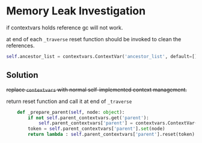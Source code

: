 # Memory Leak Investigation

        
if contextvars holds reference gc will not work.

at end of each `_traverse` reset function should be invoked to clean the references.

```python
self.ancestor_list = contextvars.ContextVar('ancestor_list', default=[])`
```


## Solution

~~replace `contextvars` with normal self-implemented context management.~~

return reset function and call it at end of `_traverse`
```python
    def _prepare_parent(self, node: object):
        if not self.parent_contextvars.get('parent'):
            self.parent_contextvars['parent'] = contextvars.ContextVar('parent')
        token = self.parent_contextvars['parent'].set(node)
        return lambda : self.parent_contextvars['parent'].reset(token)
```